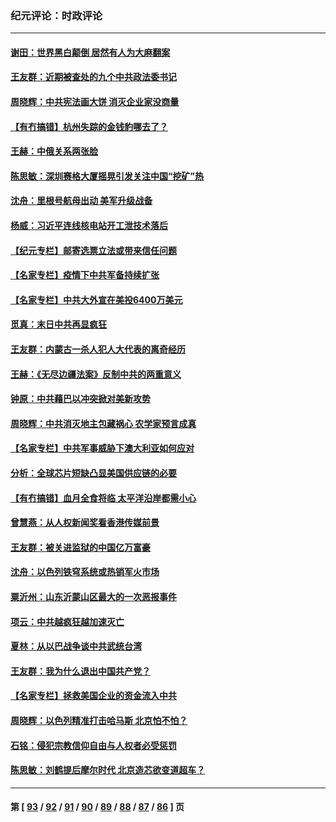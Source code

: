 ### 纪元评论：时政评论
---
#### [谢田：世界黑白颠倒 居然有人为大麻翻案](../../pages/nsc1025/n12965051.md) 
#### [王友群：近期被查处的九个中共政法委书记](../../pages/nsc1025/n12964298.md) 
#### [周晓辉：中共宪法画大饼 消灭企业家没商量](../../pages/nsc1025/n12963412.md) 
#### [【有冇搞错】杭州失踪的金钱豹哪去了？](../../pages/nsc1025/n12961559.md) 
#### [王赫：中俄关系两张脸](../../pages/nsc1025/n12962434.md) 
#### [陈思敏：深圳赛格大厦摇晃引发关注中国“挖矿”热](../../pages/nsc1025/n12962549.md) 
#### [沈舟：里根号航母出动 美军升级战备](../../pages/nsc1025/n12962200.md) 
#### [杨威：习近平连线核电站开工泄技术落后](../../pages/nsc1025/n12961265.md) 
#### [【纪元专栏】邮寄选票立法或带来信任问题](../../pages/nsc1025/n12961571.md) 
#### [【名家专栏】疫情下中共军备持续扩张](../../pages/nsc1025/n12960829.md) 
#### [【名家专栏】中共大外宣在美投6400万美元](../../pages/nsc1025/n12960678.md) 
#### [觅真：末日中共再显疯狂](../../pages/nsc1025/n12959857.md) 
#### [王友群：内蒙古一杀人犯人大代表的离奇经历](../../pages/nsc1025/n12959736.md) 
#### [王赫：《无尽边疆法案》反制中共的两重意义](../../pages/nsc1025/n12959234.md) 
#### [钟原：中共藉巴以冲突掀对美新攻势](../../pages/nsc1025/n12958773.md) 
#### [周晓辉：中共消灭地主包藏祸心 农学家预言成真](../../pages/nsc1025/n12958960.md) 
#### [【名家专栏】中共军事威胁下澳大利亚如何应对](../../pages/nsc1025/n12958287.md) 
#### [分析：全球芯片短缺凸显美国供应链的必要](../../pages/nsc1025/n12953590.md) 
#### [【有冇搞错】血月全食将临 太平洋沿岸都需小心](../../pages/nsc1025/n12956499.md) 
#### [曾慧燕：从人权新闻奖看香港传媒前景](../../pages/nsc1025/n12957395.md) 
#### [王友群：被关进监狱的中国亿万富豪](../../pages/nsc1025/n12956555.md) 
#### [沈舟：以色列铁穹系统或热销军火市场](../../pages/nsc1025/n12956788.md) 
#### [粟沂州：山东沂蒙山区最大的一次恶报事件](../../pages/nsc1025/n12956496.md) 
#### [项云：中共越疯狂越加速灭亡](../../pages/nsc1025/n12956354.md) 
#### [夏林：从以巴战争谈中共武统台湾](../../pages/nsc1025/n12956314.md) 
#### [王友群：我为什么退出中国共产党？](../../pages/nsc1025/n12953651.md) 
#### [【名家专栏】拯救美国企业的资金流入中共](../../pages/nsc1025/n12953572.md) 
#### [周晓辉：以色列精准打击哈马斯 北京怕不怕？](../../pages/nsc1025/n12956149.md) 
#### [石铭：侵犯宗教信仰自由与人权者必受惩罚](../../pages/nsc1025/n12955402.md) 
#### [陈思敏：刘鹤提后摩尔时代 北京造芯欲变道超车？](../../pages/nsc1025/n12954834.md) 

---
#### 第 [ [93](./93.md) / [92](./92.md) / [91](./91.md) / [90](./90.md) / [89](./89.md) / [88](./88.md) / [87](./87.md) / [86](./86.md) ] 页
